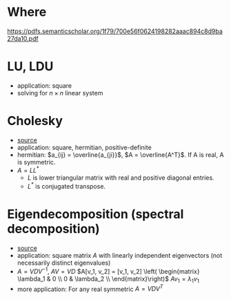 # Where 

https://pdfs.semanticscholar.org/1f79/700e56f0624198282aaac894c8d9ba27da10.pdf

# LU, LDU 

- application: square 
- solving for $n \times n$ linear system

# Cholesky 

- [source](https://en.wikipedia.org/wiki/Cholesky_decomposition)
- application: square, hermitian, positive-definite 
- hermitian: $a_{ij} = \overline{a_{ji}}$, $A = \overline{A^T}$. If A is real, A is symmetric. 
- $A=LL^*$
	- $L$ is lower triangular matrix with real and positive diagonal entries. 
	- $L^*$ is conjugated transpose.

# Eigendecomposition (spectral decomposition)  
  
  - [source]()
  - application: square matrix $A$ with linearly independent eigenvectors (not necessarily distinct eigenvalues)
  - $A = V D V^{-1}$,  $AV = VD$
  $A[v_1, v_2] = [v_1, v_2]
  \left( \begin{matrix}
   \lambda_1 & 0 \\
   0 & \lambda_2 \\
   \end{matrix}\right)$
  $A v_1 = \lambda_1 v_1$
  - more application:  For any real  symmetric
  $A = V D V^T$
<!--stackedit_data:
eyJoaXN0b3J5IjpbLTE0Njc5Mzg0MzRdfQ==
-->